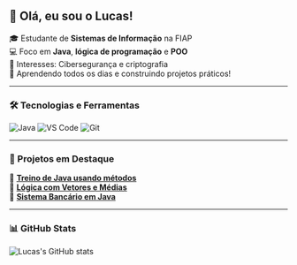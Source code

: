 ## 👋 Olá, eu sou o Lucas!

🎓 Estudante de **Sistemas de Informação** na FIAP  
💻 Foco em **Java**, **lógica de programação** e **POO**  
🔐 Interesses: Cibersegurança e criptografia  
🚀 Aprendendo todos os dias e construindo projetos práticos!

---
### 🛠️ Tecnologias e Ferramentas
![Java](https://img.shields.io/badge/Java-%23ED8B00.svg?style=for-the-badge&logo=java&logoColor=white)
![VS Code](https://img.shields.io/badge/VSCode-007ACC?style=for-the-badge&logo=visual-studio-code&logoColor=white)
![Git](https://img.shields.io/badge/Git-F05032?style=for-the-badge&logo=git&logoColor=white)

---
### 📌 Projetos em Destaque
🔹 **[Treino de Java usando métodos](link-projeto)**  
🔹 **[Lógica com Vetores e Médias](link-projeto)**  
🔹 **[Sistema Bancário em Java](link-projeto)**

---

### 📊 GitHub Stats
![Lucas's GitHub stats](https://github-readme-stats.vercel.app/api?username=LucasFRoma&show_icons=true&theme=github_dark)

